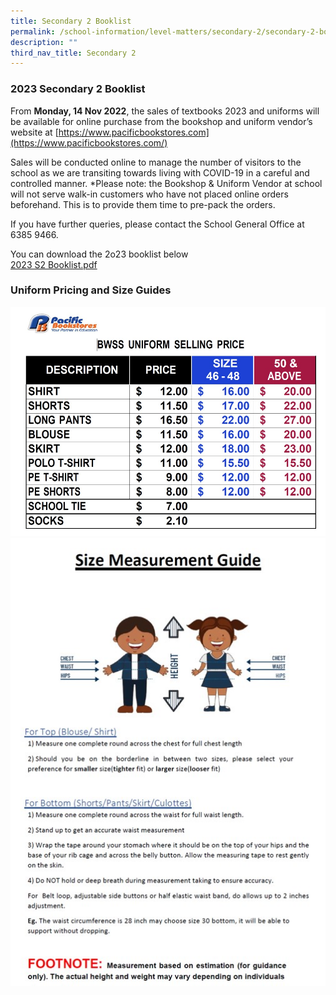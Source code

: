 ```yaml
---
title: Secondary 2 Booklist
permalink: /school-information/level-matters/secondary-2/secondary-2-booklist/
description: ""
third_nav_title: Secondary 2
---
```

### 2023 Secondary 2 Booklist

From **Monday, 14 Nov 2022**, the sales of textbooks 2023 and uniforms will be available for online purchase from the bookshop and uniform vendor’s website at [https://www.pacificbookstores.com](https://www.pacificbookstores.com/)  
  
Sales will be conducted online to manage the number of visitors to the school as we are transiting towards living with COVID-19 in a careful and controlled manner. \*Please note: the Bookshop & Uniform Vendor at school will not serve walk-in customers who have not placed online orders beforehand. This is to provide them time to pre-pack the orders.  
  
If you have further queries, please contact the School General Office at 6385 9466.  
  
You can download the 2o23 booklist below  
[2023 S2 Booklist.pdf](/files/2023%20S2%20Booklist.pdf)

### Uniform Pricing and Size Guides
![](/images/2022%20Uniform%20Pricelist.jpg)
![](/images/Size%20guide.jpg)